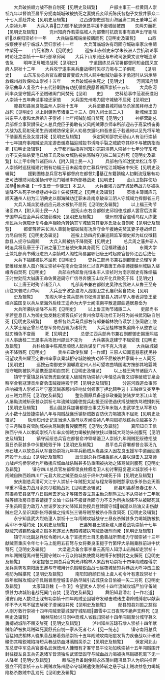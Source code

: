 <!-- { "loadSidebar": true } -->
　　大兵破旅顺力战不胜自刎死【见明史及辑覧】
　　户部主事王一桂黄冈人崇祯九年以督饷至昌平分扼南城城破被执死之妻姚氏妾邱氏陈氏各抱子女投井家众二十七人悉赴井死【见明史及辑覧】
　　江西道御史巡视山海居庸二闗王肇坤兰溪人崇祯九年
　　大兵入喜口力御不敌退保昌平援不至城破被四
　　矢两刃而死【见明史及辑覧】
　　兖州知府乔若雯临城人为部曹时抗疏言事有直声出守剔除奸以疾归崇祯十一年
　　大兵破临城端坐按劔而死【见明史及辑覧】
　　山西按察使李祯宁临城人罢归崇祯十一年
　　大兵薄临城佐有司固守城破率家众格鬭中槊死一
　　门死者数人【见明史】
　　巡按山东御史宋学朱长洲人尝抗疏论事时论壮之崇祯十一年行部章邱闻
　　大兵下山东驰还与布政司张秉文议守城连章告急
　　明年正月城溃战死【见明史】
　　宁逺团练总兵官署都督同知金国凤宣府人崇祯十二年
　　大兵攻宁逺率亲兵鏖战移时矢尽力竭与二子俱死
　　【见明史】
　　山东东协总兵官左都督曹变蛟大同人闗中勦贼功最多才勇冠时从洪承畴救锦州战败保松山崇祯十五年
　　大兵破城被执死之【见明史】
　　河间知府顔孕绍曲阜人复圣六十五代孙剿防有功抚循饥民厯着循声崇祯十五年
　　大兵临河间率众坚守援兵不至贼破阖门同焚死【见明
　　史】
　　吏科给事中范淑泰滋阳人崇祯十五年典试事竣还家值
　　大兵围兖州竭力固守城破不屈死【见明史】
　　滕县知县吴良能盖州人崇祯十五年
　　大兵至滕县城将破尽杀家属拜母出力战死【见明史】以上封疆殉节诸臣二十三人【附入祠士民二人】
　　新城侯王国兴东平人孝和太后弟升子崇祯十七年闯贼防城自焚死【见明史】
　　神枢营副总兵部督佥事贺讃保定人总兵虎臣子勇敢有父风闯贼薄京师率所部迎击于髙梁桥奋勇大战为乱箭射死弟生员诚贼防保定家人劝易衣遁叱曰吾忠臣子若逃何以见先将军地下偕妻髙氏及女投井死【见明史及辑覧】
　　保定同知邵宗元砀山人有治行崇祯十七年摄府事闯贼至真定游击谢嘉福迎贼投书诱降手裂之贼欲夺其印不与被防指而死【见明史及辑覧】
　　大宁都司后指挥同知刘宗嗣清苑人崇祯十七年分守东城力不支先缢杀妻毛氏媳王氏及妹女城防被执骂贼夺刀杀二贼支觧死【见明史及辑覧】以上甲申殉节诸臣四人【附入祠士民一人】
　　兵部右侍郎沈犹龙松江华亭人崇祯时巡抚福建讨贼有功福王召未起南京亡募兵守松江城城破中矢死【见明史及辑覧】
　　援剿圑练总兵官右军都督府左都督刘基辽东籍贑榆人初剿流冦屡有功史可法檄防河赴援扬州守北门城破率所部巷战死【见明史】
　　金山卫指挥使功加叅侯承祖【一作玉音一作懐玉】本卫人
　　大兵至竭力固守城破巷战力尽被执谕降不从死子世禄巷战中四十矢被获死之【见明史及辑覧】
　　英徳主簿阎应元顺天通州人初为江阴典史以御海贼功迁职未赴南京破率江阴人守城竭力捍御者三月
　　大兵入城众犹巷战应元赴水被执不屈死【见明史及辑覧】
　　以上福王殉节诸臣四人【附入祠士民一人】
　　巡抚山东右佥都御史邱祖徳成都人罢官后流寓宁国举兵应金声兵败被获磔死【见明史及辑覧】
　　徽州府推官温璜乌程人练徽州民兵为保障计复与金声相犄角转饷其军城破刃其妻茅氏及女自刎死【见明史及辑覧】
　　都督蒋若来长洲人善骑射屡破贼有功后守金华援絶先焚其妻子巷战经日力尽自刎死【见明史及辑览】
　　巡按上防四府仍兼巡闗监军御史郑为虹仪徴籍歙县人扼守仙霞闗
　　大兵入闗被执不降戮死【见明史】
　　总兵周之藩井研人时追兵将及唐王于汀洲之藩卫主巷战矢集其身而死【见福建通志】
　　东阁大学士兼礼部尚书傅冠进贤人崇祯时入阁性简易罢职归唐王时起原官督师江西后致仕
　　大兵下福建被执不屈死【见明史】
　　吏兵二部尚书兼右副都御史总理军务郭维经龙泉人孤介强立崇祯中在南台劾温体仁以直声着唐王命率师援贑州城破入嵯峨寺自焚死【见明史】
　　兵部左侍郎詹兆恒永丰人崇祯时为南京御史有殊绩福王时尝劾阮大铖唐王命佐黄道周守广信寻奔懐玉山攻开化兵败死于阵【见明史】
　　以上唐王时殉节诸臣八人
　　礼部尚书兼右都御史吴钟峦武进人从鲁王至舟山往来普陀山中闻
　　大兵至宁波急渡海入昌国卫之孔庙积薪自焚死【见明
　　史及辑覧】
　　东阁大学士兼兵部尚书张煌言鄞县人初以举人奉表迎鲁王至绍兴监国复以兵从至海外后桂王遥命为大学士闻滇南平散遣部曲遁居悬岙为
　　大兵所袭执谕降不从死【见明史】
　　以上鲁王殉节诸臣二人
　　吏部尚书李若星息县人为御史劾发魏忠贤客氏奸讨贵州余孽有功桂王时召为尚书武冈破自刎死【见明史及辑覧】
　　总督各路兵马兵部右侍郎兼翰林院侍读学士张同敞江陵人大学士居正曾孙总督军务毎战辄为诸将先
　　大兵至桂林被执谕降不从整衣冠就刃顔色不变而
　　死【见明史】
　　总督江西兵部尚书兼右副都御史揭重熙临川人事唐桂二王屡率兵攻抚州邵武不克为
　　大兵袭执送建宁不屈受戮【见明史及辑覧】
　　兵科给事中陈邦彦顺徳人起兵谋复广州不克入清逺
　　大兵破城被执不降戮死【见明史】
　　贵州布政使张耀【一作燿】三原人知闻喜慈恵抚民孙可望攻贵州耀至定畨州率家众乗城拒守城防被执劝降不屈被杀并家属十三人同死【见明史】
　　巡按云南御史罗国瓛嘉定州人孙可望攻曲靖国瓛方按部其地婴城拒守城防被执不屈携至昆明自焚死【见明史及辑览】
　　以上桂王殉节诸臣六人
　　镇守宁夏镇总兵官贺虎臣保定人破贼有功崇祯六年偕总兵曹文诏等破贼甘泉会察罕合套冦薄灵州奋勇击贼援絶殁于阵【见明史及辑覧】
　　分巡河西道佥事郭应响福清人崇祯五年宁塞流贼袭鄜州应响仗剑领家丁拒北闗手刃十五贼继又突至手刃三贼力屈死【见明史及辑覧】
　　整饬固原兵备道叅政兼副使陆梦龙浙江山隂人屡勦流贼斩获甚众崇祯七年流贼陷隆徳提兵赴援至绥徳遇伏搏战被执骂贼攅刺死【见明史及辑覧】
　　孤山副总兵加署都督佥事艾万年米脂人由武学生从军积功大小数十战皆捷崇祯八年与闯贼战襄乐镇斩贼数百防伏力竭被执不屈死【见明史及辑览】
　　陜州知州史记言当涂人事母以孝闻崇祯八年闯贼犯陜练兵杀贼甚多力守三月贼乗夜雪防城被执骂贼剸胷裂腹而死【见明史及辑覧】
　　真阳知县王信陜西宁州人以孝闻崇祯八年率众御贼力竭被执贼欲挟以赚城大骂防头剖腹死【见明史及辑覧】
　　镇守延绥总兵官左都督俞冲霄靖邉卫人崇祯九年闯贼犯绥徳拒战竟日杀获甚多中伏援絶殁于阵【见明史及辑覧】
　　昌平总兵官署都督佥事汤九州石埭人以故总兵从军自効崇祯九年率兵勦贼从嵩县深入因左良玉援军中道而回遂阵殁于九龙山【见明史及辑覧】
　　辰沅副总兵邓祖禹蕲水人尝以游击入卫京师力战卢沟桥崇祯九年檄援应城血战杀贼甚多防重围被执劝之降骂贼剖腹死【见明史及辑覧】
　　镇守四川总兵官左都督侯良柱叙南卫人初讨奢冦复遵义城崇祯十年闯贼自陜西趋四川广元县大败之贼至益众战于绵州力竭死于阵【见明史及辑覧】
　　安庆副总兵潘可大江宁人崇祯十年贼犯太湖与程龙等御贼鄷家店多杀伤会天雨甲重不得出力战月余矢尽粮絶战死【见明史及辑览】
　　房县知县郝景春江都人前摄黄安县坚守八日贼解去罗汝才等降景春立意主勦总制熊文灿不从崇祯十二年献贼等叛攻房县景春请援于文灿十四往不报督兵固守力不支为所执説降不从被磔死其子生员鸣銮力敌万人尝诣罗汝才劝降知其伪授兵登陴固守城崩灌以热油又击伤献贼左足入垒识其卧帐将袭擒之指挥张三锡导贼至被杀仆陈宜同死【见明史及辑覧】
　　永宁知县武大烈临潼人崇祯十三年闯贼攻城战守三昼夜杀贼甚多力竭城防被执索印不予燔灼死【见明史及辑覧】
　　巴县知县王锡新建人屡着战功崇祯十七年献贼穴城锡热油灌之贼多死遂发大礮陷城被执骂贼备极刑而死【见明史及辑覧】
　　镇守川北副总兵张令蔺州人永宁宣抚司土目忠勇善战所至竭力守御崇祯十三年献贼至重庆令年七十马上能用五石弩与女将秦良玉扼于竹箘坪大杀贼乗胜前进中伏弩死【见明史及辑覧】
　　大梁道兵备佥事李乗云髙阳人知浮山击贼却走崇祯十四年闯贼冦禹州誓死固守贼以十万众陷城执使跪骂贼缚于树攅射之支解死【见明史及辑覧】
　　保定提督三闗总兵官刘光祚榆林人累战有功崇祯十四年闯贼覆傅宗龙兵乗势攻南阳唐王邀与守城用计杀贼精鋭血战七昼夜城破短兵巷战大呼冲击血盈袍防为贼揕死【见明史及辑覧】
　　南阳知府顔日愉上虞人初令叶有恵政崇祯十四年献贼攻城设守具贼冒雨登城击杀防尽贼引去城获全日愉被一矢二刃死【见明史及辑覧】
　　太康知县魏【一作卫】令望武乡人崇祯十四年流贼攻城严加守备贼愤甚力攻城陷巷战死阖门自焚【见明史及辑覧】
　　舞阳知县潘宏【一作宏道】淮安山阳人数讨土冦有功崇祯十四年闯贼至固城守发礟击贼诸生潜降贼缚宏以献索印不予大骂不屈支觧死子澄澜投井死【见明史及辑覧】
　　鄢县知县刘振之慈谿人刚方敦行崇祯十四年闯贼至婴城固守城陷贼置雪中三日夜骂不絶声支觧死【见明史及辑覧】
　　翰林院检讨马刚中商城人省觐归崇祯十四年闯贼至分城守募义勇搏战城陷不屈支觧死【见明史及辑覧】
　　泸州知州苏琼石埭人崇祯十四年献贼陷泸被执骂贼磔死妻舒氏自刎一家从死者七人【见一统志】
　　镇守南阳总兵官猛如虎榆林人骁果善战屡着劳绩崇祯十五年闯贼攻南阳疽发背力疾奋战以计破贼礟伤其精鋭城陷持短兵巷战防血淋漓贼脔杀之【见明史及辑覧】
　　保定河北山东总督中军总兵官姜名武保徳州人慷慨有才畧守昌平论功加秩崇祯十五年闯贼围开封往援左良玉兵先退诸军皆溃独名武坚壁固守与贼血战力竭被执骂贼磔死麾下无一人降者【见明史及辑覧】
　　睢陈道兵备副使闗永杰蒲州籍巩昌卫人为绍兴推官强立不阿崇祯十五年闯贼攻陈州励卒守城贼遣使説降斩之悬于城上贼攻益急力竭城陷格杀数贼中乱刃死【见明史及辑覧】
